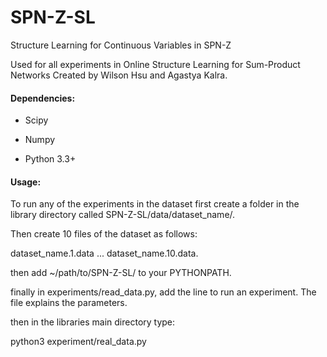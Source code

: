 # SPN-Z-SL
Structure Learning for Continuous Variables in SPN-Z

Used for all experiments in Online Structure Learning for Sum-Product Networks
Created by Wilson Hsu and Agastya Kalra.

#### Dependencies:
- Scipy

- Numpy

- Python 3.3+

#### Usage:

To run any of the experiments in the dataset first create a folder in the library directory called SPN-Z-SL/data/dataset_name/.

Then create 10 files of the dataset as follows:

dataset_name.1.data ... dataset_name.10.data.

then add ~/path/to/SPN-Z-SL/ to your PYTHONPATH.

finally in experiments/read_data.py, add the line to run an experiment. The file explains the parameters.

then in the libraries main directory type:

python3 experiment/real_data.py



